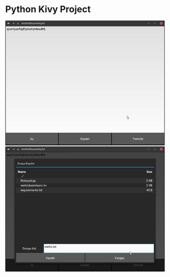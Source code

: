 # Python Kivy Project

![ScreenShot](https://github.com/emrekndl/Python/blob/master/Kivy/screenShot1.png)
![ScreenShot](https://github.com/emrekndl/Python/blob/master/Kivy/screenShot2.png)
